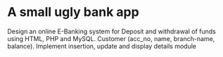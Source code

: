 # A small ugly bank app

Design an online E-Banking system for Deposit and withdrawal of funds using
HTML, PHP and MySQL.
Customer (acc_no, name, branch-name, balance).
Implement insertion, update and display details module
